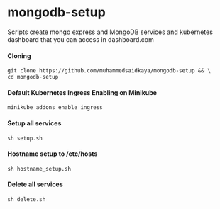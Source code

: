 # mongodb-setup

Scripts  create mongo express and MongoDB services and kubernetes dashboard that you can access in dashboard.com

#### Cloning
```
git clone https://github.com/muhammedsaidkaya/mongodb-setup && \
cd mongodb-setup 
```
#### Default Kubernetes Ingress Enabling on Minikube
```
minikube addons enable ingress
```

#### Setup all services
```
sh setup.sh
```

#### Hostname setup to /etc/hosts
```
sh hostname_setup.sh
```

#### Delete all services
```
sh delete.sh
```
